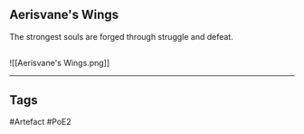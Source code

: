 ## Aerisvane's Wings
The strongest souls are forged through struggle and defeat.
##
![[Aerisvane's Wings.png]]

---
## Tags
#Artefact
#PoE2